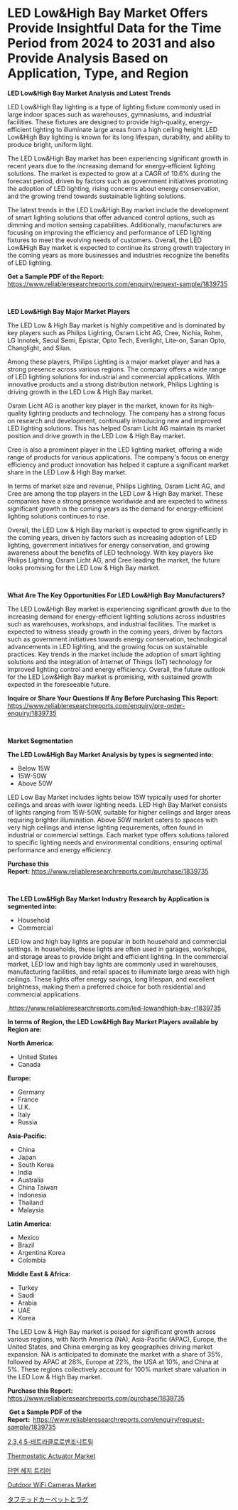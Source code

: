 <p><h1>LED Low&High Bay Market Offers Provide Insightful Data for the Time Period from 2024 to 2031 and also Provide Analysis Based on Application, Type, and Region</h1></p><p><strong>LED Low&High Bay Market Analysis and Latest Trends</strong></p>
<p><p>LED Low&High Bay lighting is a type of lighting fixture commonly used in large indoor spaces such as warehouses, gymnasiums, and industrial facilities. These fixtures are designed to provide high-quality, energy-efficient lighting to illuminate large areas from a high ceiling height. LED Low&High Bay lighting is known for its long lifespan, durability, and ability to produce bright, uniform light.</p><p>The LED Low&High Bay market has been experiencing significant growth in recent years due to the increasing demand for energy-efficient lighting solutions. The market is expected to grow at a CAGR of 10.6% during the forecast period, driven by factors such as government initiatives promoting the adoption of LED lighting, rising concerns about energy conservation, and the growing trend towards sustainable lighting solutions.</p><p>The latest trends in the LED Low&High Bay market include the development of smart lighting solutions that offer advanced control options, such as dimming and motion sensing capabilities. Additionally, manufacturers are focusing on improving the efficiency and performance of LED lighting fixtures to meet the evolving needs of customers. Overall, the LED Low&High Bay market is expected to continue its strong growth trajectory in the coming years as more businesses and industries recognize the benefits of LED lighting.</p></p>
<p><strong>Get a Sample PDF of the Report:&nbsp;</strong> <a href="https://www.reliableresearchreports.com/enquiry/request-sample/1839735">https://www.reliableresearchreports.com/enquiry/request-sample/1839735</a></p>
<p>&nbsp;</p>
<p><strong>LED Low&High Bay Major Market Players</strong></p>
<p><p>The LED Low & High Bay market is highly competitive and is dominated by key players such as Philips Lighting, Osram Licht AG, Cree, Nichia, Rohm, LG Innotek, Seoul Semi, Epistar, Opto Tech, Everlight, Lite-on, Sanan Opto, Changlight, and Silan. </p><p>Among these players, Philips Lighting is a major market player and has a strong presence across various regions. The company offers a wide range of LED lighting solutions for industrial and commercial applications. With innovative products and a strong distribution network, Philips Lighting is driving growth in the LED Low & High Bay market.</p><p>Osram Licht AG is another key player in the market, known for its high-quality lighting products and technology. The company has a strong focus on research and development, continually introducing new and improved LED lighting solutions. This has helped Osram Licht AG maintain its market position and drive growth in the LED Low & High Bay market.</p><p>Cree is also a prominent player in the LED lighting market, offering a wide range of products for various applications. The company's focus on energy efficiency and product innovation has helped it capture a significant market share in the LED Low & High Bay market.</p><p>In terms of market size and revenue, Philips Lighting, Osram Licht AG, and Cree are among the top players in the LED Low & High Bay market. These companies have a strong presence worldwide and are expected to witness significant growth in the coming years as the demand for energy-efficient lighting solutions continues to rise.</p><p>Overall, the LED Low & High Bay market is expected to grow significantly in the coming years, driven by factors such as increasing adoption of LED lighting, government initiatives for energy conservation, and growing awareness about the benefits of LED technology. With key players like Philips Lighting, Osram Licht AG, and Cree leading the market, the future looks promising for the LED Low & High Bay market.</p></p>
<p>&nbsp;</p>
<p><strong>What Are The Key Opportunities For LED Low&High Bay Manufacturers?</strong></p>
<p><p>The LED Low&High Bay market is experiencing significant growth due to the increasing demand for energy-efficient lighting solutions across industries such as warehouses, workshops, and industrial facilities. The market is expected to witness steady growth in the coming years, driven by factors such as government initiatives towards energy conservation, technological advancements in LED lighting, and the growing focus on sustainable practices. Key trends in the market include the adoption of smart lighting solutions and the integration of Internet of Things (IoT) technology for improved lighting control and energy efficiency. Overall, the future outlook for the LED Low&High Bay market is promising, with sustained growth expected in the foreseeable future.</p></p>
<p><strong>Inquire or Share Your Questions If Any Before Purchasing This Report:</strong> <a href="https://www.reliableresearchreports.com/enquiry/pre-order-enquiry/1839735">https://www.reliableresearchreports.com/enquiry/pre-order-enquiry/1839735</a></p>
<p>&nbsp;</p>
<p><strong>Market Segmentation</strong></p>
<p><strong>The LED Low&High Bay Market Analysis by types is segmented into:</strong></p>
<p><ul><li>Below 15W</li><li>15W-50W</li><li>Above 50W</li></ul></p>
<p><p>LED Low Bay Market includes lights below 15W typically used for shorter ceilings and areas with lower lighting needs. LED High Bay Market consists of lights ranging from 15W-50W, suitable for higher ceilings and larger areas requiring brighter illumination. Above 50W market caters to spaces with very high ceilings and intense lighting requirements, often found in industrial or commercial settings. Each market type offers solutions tailored to specific lighting needs and environmental conditions, ensuring optimal performance and energy efficiency.</p></p>
<p><strong>Purchase this Report:&nbsp;</strong><a href="https://www.reliableresearchreports.com/purchase/1839735">https://www.reliableresearchreports.com/purchase/1839735</a></p>
<p>&nbsp;</p>
<p><strong>The LED Low&High Bay Market Industry Research by Application is segmented into:</strong></p>
<p><ul><li>Household</li><li>Commercial</li></ul></p>
<p><p>LED low and high bay lights are popular in both household and commercial settings. In households, these lights are often used in garages, workshops, and storage areas to provide bright and efficient lighting. In the commercial market, LED low and high bay lights are commonly used in warehouses, manufacturing facilities, and retail spaces to illuminate large areas with high ceilings. These lights offer energy savings, long lifespan, and excellent brightness, making them a preferred choice for both residential and commercial applications.</p></p>
<p><a href="https://www.reliableresearchreports.com/led-lowandhigh-bay-r1839735">&nbsp;https://www.reliableresearchreports.com/led-lowandhigh-bay-r1839735</a></p>
<p><strong>In terms of Region, the LED Low&High Bay Market Players available by Region are:</strong></p>
<p>
    <p> <strong> North America: </strong>
        <ul>
            <li>United States</li>
            <li>Canada</li>
        </ul>
        </p> 
    <p> <strong> Europe: </strong>
        <ul>
            <li>Germany</li>
            <li>France</li>
            <li>U.K.</li>
            <li>Italy</li>
            <li>Russia</li>
        </ul>
        </p> 
    <p> <strong> Asia-Pacific: </strong>
        <ul>
            <li>China</li>
            <li>Japan</li>
            <li>South Korea</li>
            <li>India</li>
            <li>Australia</li>
            <li>China Taiwan</li>
            <li>Indonesia</li>
            <li>Thailand</li>
            <li>Malaysia</li>
        </ul>
        </p> 
    <p> <strong> Latin America: </strong>
        <ul>
            <li>Mexico</li>
            <li>Brazil</li>
            <li>Argentina Korea</li>
            <li>Colombia</li>
        </ul>
        </p> 
    <p> <strong> Middle East & Africa: </strong>
        <ul>
            <li>Turkey</li>
            <li>Saudi</li>
            <li>Arabia</li>
            <li>UAE</li>
            <li>Korea</li>
        </ul>
    </p>
    </p>
<p><p>The LED Low & High Bay market is poised for significant growth across various regions, with North America (NA), Asia-Pacific (APAC), Europe, the United States, and China emerging as key geographies driving market expansion. NA is anticipated to dominate the market with a share of 35%, followed by APAC at 28%, Europe at 22%, the USA at 10%, and China at 5%. These regions collectively account for 100% market share valuation in the LED Low & High Bay market.</p></p>
<p><strong>Purchase this Report: </strong><a href="https://www.reliableresearchreports.com/purchase/1839735">https://www.reliableresearchreports.com/purchase/1839735</a></p>
<p>&nbsp;<strong>Get a Sample PDF of the Report:&nbsp;&nbsp;</strong><a href="https://www.reliableresearchreports.com/enquiry/request-sample/1839735">https://www.reliableresearchreports.com/enquiry/request-sample/1839735</a></p>
<p><strong></strong></p>
<p><p><a href="https://github.com/nigaleamar09/Market-Research-Report-List-1/blob/main/1451825157952.md">2,3,4,5-테트라클로로벤조니트릴</a></p><p><a href="https://github.com/kathiaseamanalvaradovlprc2h/Market-Research-Report-List-3/blob/main/thermostatic-actuator-market.md">Thermostatic Actuator Market</a></p><p><a href="https://github.com/lkwggful07722/Market-Research-Report-List-2/blob/main/5741548157953.md">단면 헤지 트리머</a></p><p><a href="https://github.com/EbonyHane1955/Market-Research-Report-List-1/blob/main/outdoor-wifi-cameras-market.md">Outdoor WiFi Cameras Market</a></p><p><a href="https://medium.com/@elmoray21/%E3%82%BF%E3%83%95%E3%83%86%E3%83%83%E3%83%89%E3%82%AB%E3%83%BC%E3%83%9A%E3%83%83%E3%83%88%E3%81%8A%E3%82%88%E3%81%B3%E3%83%A9%E3%82%B0%E3%81%AE%E5%B8%82%E5%A0%B4%E8%AA%BF%E6%9F%BB-%E7%94%A3%E6%A5%AD%E9%80%B2%E5%8C%96-2031%E5%B9%B4%E3%81%BE%E3%81%A7%E3%81%AE%E4%BA%88%E6%B8%AC-9f800ab86f1c">タフテッドカーペットとラグ</a></p></p>
